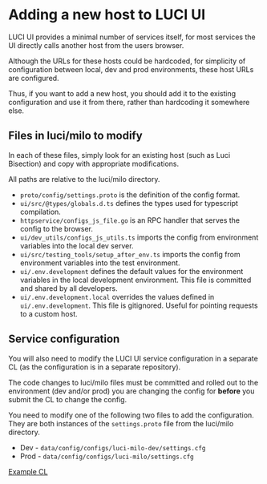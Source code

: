 # Adding a new host to LUCI UI

LUCI UI provides a minimal number of services itself, for most services the UI directly calls another host from the users browser.

Although the URLs for these hosts could be hardcoded, for simplicity of configuration between local, dev and prod environments, these host URLs are configured.

Thus, if you want to add a new host, you should add it to the existing configuration and use it from there, rather than hardcoding it somewhere else.

## Files in luci/milo to modify

In each of these files, simply look for an existing host (such as Luci Bisection) and copy with appropriate modifications.

All paths are relative to the luci/milo directory.

* `proto/config/settings.proto` is the definition of the config format.
* `ui/src/@types/globals.d.ts` defines the types used for typescript compilation.
* `httpservice/configs_js_file.go` is an RPC handler that serves the config to the browser.
* `ui/dev_utils/configs_js_utils.ts` imports the config from environment variables into the local dev server.
* `ui/src/testing_tools/setup_after_env.ts` imports the config from environment variables into the test environment.
* `ui/.env.development` defines the default values for the environment variables in the local development environment. This file is committed and shared by all developers.
* `ui/.env.development.local` overrides the values defined in `ui/.env.development`. This file is gitignored. Useful for pointing requests to a custom host.

## Service configuration

You will also need to modify the LUCI UI service configuration in a separate CL (as the configuration is in a separate repository).

The code changes to luci/milo files must be committed and rolled out to the environment (dev and/or prod) you are changing the config for **before** you submit the CL to change the config.

You need to modify one of the following two files to add the configuration.  They are both instances of the `settings.proto` file from the luci/milo directory.

* Dev - `data/config/configs/luci-milo-dev/settings.cfg`
* Prod - `data/config/configs/luci-milo/settings.cfg`

[Example CL](https://chrome-internal-review.googlesource.com/c/infradata/config/+/6909955/2/configs/luci-milo/settings.cfg)